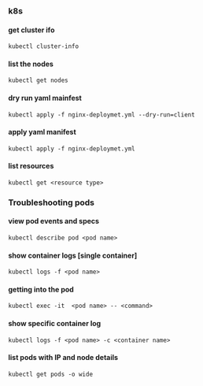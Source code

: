 ### k8s

#### get cluster ifo
```
kubectl cluster-info
```

#### list the nodes
```
kubectl get nodes
```

#### dry run yaml mainfest
```
kubectl apply -f nginx-deploymet.yml --dry-run=client
```

#### apply yaml manifest
```
kubectl apply -f nginx-deploymet.yml 
```

#### list resources
```
kubectl get <resource type>
```

### Troubleshooting pods
#### view pod events and specs
```
kubectl describe pod <pod name>
```
#### show container logs [single container]
```
kubectl logs -f <pod name>
```
#### getting into the pod
```
kubectl exec -it  <pod name> -- <command>
```
#### show specific container log
```
kubectl logs -f <pod name> -c <container name>
```
#### list pods with IP and node details
```
kubectl get pods -o wide
```


